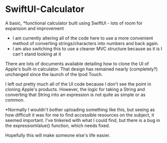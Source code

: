# SwiftUI-Calculator
A basic, *functional calculator built using SwiftUI - lots of room for expansion and improvement


- I am currently altering all of the code here to use a more convenient method of converting strings/characters
into numbers and back again. 
- I am also switching this to use a cleaner MVC structure because as it is I can't 
stand looking at it  




There are lots of documents available detailing how to clone the UI of Apple's built-in calculator.
That design has remained nearly (completely?) unchanged since the launch of the Ipod Touch. 

I left out pretty much all of the UI code because I don't see the point in cloning Apple's products. 
However, the logic for taking a String and converting that String into an expression is not quite as simple or as common. 

*Normally I wouldn't bother uploading something like this, but seeing as how difficult it was for me to find accessible resources
on the subject, it seemed important. I've tinkered with what I could find, but there is a bug in the expressionValue() function, which needs fixed. 

Hopefully this will make someone else's life easier. 

